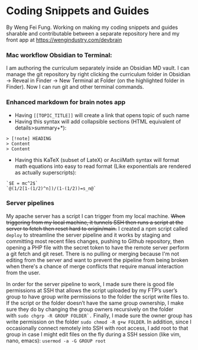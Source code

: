 # Coding Snippets and Guides

By Weng Fei Fung. Working on making my coding snippets and guides sharable and contributable between a separate repository here and my front app at https://wengindustry.com/devbrain

### Mac workflow Obsidian to Terminal: 
I am authoring the curriculum separately inside an Obsidian MD vault. I can manage the git repository by right clicking the curriculum folder in Obsidian -> Reveal in Finder -> New Terminal at Folder (on the highlighted folder in Finder). Now I can run git and other terminal commands.

### Enhanced markdown for brain notes app
- Having `[[TOPIC_TITLE]]` will create a link that opens topic of such name
- Having this syntax will add collapsible sections (HTML equivalent of details>summary+\*):
```
> [!note] HEADING
> Content
> Content
```
- Having this KaTeX (subset of LateX) or AsciiMath syntax will format math equations into easy to read format (Like exponentials are rendered as actually superscripts):
```
`$E = mc^2$`
`@(1/2[1-(1/2)^n])/(1-(1/2))=s_n@`
```

### Server pipelines
My apache server has a script I can trigger from my local machine. ~~When triggering from my local machine, it tunnels SSH then runs a script at the server to fetch then reset hard to origin/main.~~ I created a npm script called `deploy` to streamline the server pipeline and it works by staging and committing most recent files changes, pushing to Github repository, then opening a PHP file with the secret token to have the remote server perform a git fetch and git reset. There is no pulling or merging because I'm not editing from the server and want to prevent the pipeline from being broken when there's a chance of merge conflicts that require manual interaction from the user.

In order for the server pipeline to work, I made sure there is good file permissions at SSH that allows the script uploaded by my FTP’s user’s group to have group write permissions to the folder the script write files to. If the script or the folder doesn’t have the same group ownership, I make sure they do by changing the group owners recursively on the folder with ``sudo chgrp -R GROUP FOLDER`.`` Finally, I made sure the owner group has write permission on the folder `sudo chmod -R g+w FOLDER`. In addition, since I occasionally connect remotely into SSH with root access, I add root to that group in case I might edit files on the fly during a SSH session (like vim, nano, emacs): `usermod -a -G GROUP root`